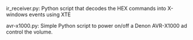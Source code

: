 ir_receiver.py: Python script that decodes the HEX commands into X-windows events using XTE

avr-x1000.py: Simple Python script to power on/off a Denon AVR-X1000 ad control the volume.
